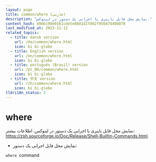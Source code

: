 ```yaml
---
layout: page
title: common/where (فارسی)
description: "نمایش محل فایل باینری یا اجرایی یک دستور در لینوکس."
content_hash: d9db190e0161cde5e8881d2f802f95687440b070
last_modified_at: 2023-11-12
related_topics:
  - title: dansk version
    url: /da/common/where.html
    icon: bi bi-globe
  - title: English version
    url: /en/common/where.html
    icon: bi bi-globe
  - title: português (Brasil) version
    url: /pt_BR/common/where.html
    icon: bi bi-globe
  - title: 中文 version
    url: /zh/common/where.html
    icon: bi bi-globe
tldri18n_status: 2
---
```

# where

نمایش محل فایل باینری یا اجرایی یک دستور در لینوکس.
اطلاعات بیشتر: <https://zsh.sourceforge.io/Doc/Release/Shell-Builtin-Commands.html>.

- نمایش محل فایل اجرایی یک دستور:

`where `<span class="tldr-var badge badge-pill bg-dark-lm bg-white-dm text-white-lm text-dark-dm font-weight-bold">command</span>
